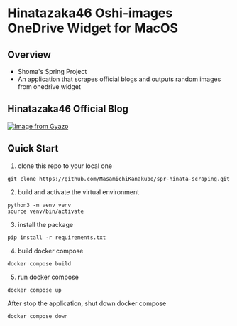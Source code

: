 # Hinatazaka46 Oshi-images OneDrive Widget for MacOS
## Overview
- Shoma's Spring Project
- An application that scrapes official blogs and outputs random images from onedrive widget

## Hinatazaka46 Official Blog
[![Image from Gyazo](https://i.gyazo.com/27a4bdad6c8b3c6d666c0af257cb1fbe.jpg)](https://gyazo.com/27a4bdad6c8b3c6d666c0af257cb1fbe)

## Quick Start
1. clone this repo to your local one
```
git clone https://github.com/MasamichiKanakubo/spr-hinata-scraping.git
```

2. build and activate the virtual environment
```
python3 -m venv venv
source venv/bin/activate
```

3. install the package
```
pip install -r requirements.txt
```

4. build docker compose
```docker
docker compose build
```

5. run docker compose
```
docker compose up
```

After stop the application, shut down docker compose
```
docker compose down
```
